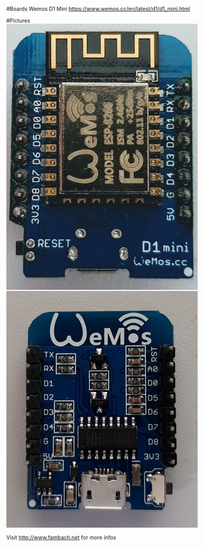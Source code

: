 #Boards 
Wemos D1 Mini 
https://www.wemos.cc/en/latest/d1/d1_mini.html

#Pictures
![Image of shield](./img/WemosD1Mini-Front.jpg)
![Image of shield](./img/WemosD1Mini-Back.jpg)

Visit http://www.fambach.net for more infos